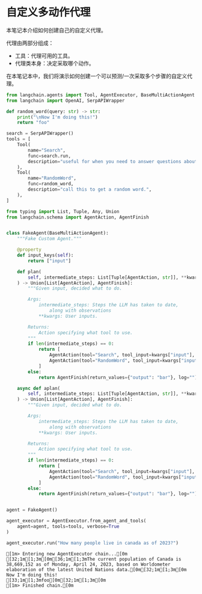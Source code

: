 # 自定义多动作代理

本笔记本介绍如何创建自己的自定义代理。

代理由两部分组成：

- 工具：代理可用的工具。
- 代理类本身：决定采取哪个动作。

在本笔记本中，我们将演示如何创建一个可以预测/一次采取多个步骤的自定义代理。

```python
from langchain.agents import Tool, AgentExecutor, BaseMultiActionAgent
from langchain import OpenAI, SerpAPIWrapper
```

```python
def random_word(query: str) -> str:
    print("\nNow I'm doing this!")
    return "foo"
```

```python
search = SerpAPIWrapper()
tools = [
    Tool(
        name="Search",
        func=search.run,
        description="useful for when you need to answer questions about current events",
    ),
    Tool(
        name="RandomWord",
        func=random_word,
        description="call this to get a random word.",
    ),
]
```

```python
from typing import List, Tuple, Any, Union
from langchain.schema import AgentAction, AgentFinish


class FakeAgent(BaseMultiActionAgent):
    """Fake Custom Agent."""

    @property
    def input_keys(self):
        return ["input"]

    def plan(
        self, intermediate_steps: List[Tuple[AgentAction, str]], **kwargs: Any
    ) -> Union[List[AgentAction], AgentFinish]:
        """Given input, decided what to do.

        Args:
            intermediate_steps: Steps the LLM has taken to date,
                along with observations
            **kwargs: User inputs.

        Returns:
            Action specifying what tool to use.
        """
        if len(intermediate_steps) == 0:
            return [
                AgentAction(tool="Search", tool_input=kwargs["input"], log=""),
                AgentAction(tool="RandomWord", tool_input=kwargs["input"], log=""),
            ]
        else:
            return AgentFinish(return_values={"output": "bar"}, log="")

    async def aplan(
        self, intermediate_steps: List[Tuple[AgentAction, str]], **kwargs: Any
    ) -> Union[List[AgentAction], AgentFinish]:
        """Given input, decided what to do.

        Args:
            intermediate_steps: Steps the LLM has taken to date,
                along with observations
            **kwargs: User inputs.

        Returns:
            Action specifying what tool to use.
        """
        if len(intermediate_steps) == 0:
            return [
                AgentAction(tool="Search", tool_input=kwargs["input"], log=""),
                AgentAction(tool="RandomWord", tool_input=kwargs["input"], log=""),
            ]
        else:
            return AgentFinish(return_values={"output": "bar"}, log="")


agent = FakeAgent()
```

```python
agent_executor = AgentExecutor.from_agent_and_tools(
    agent=agent, tools=tools, verbose=True
)
```

```python
agent_executor.run("How many people live in canada as of 2023?")
```


    [1m> Entering new AgentExecutor chain...[0m
    [32;1m[1;3m[0m[36;1m[1;3mThe current population of Canada is 38,669,152 as of Monday, April 24, 2023, based on Worldometer elaboration of the latest United Nations data.[0m[32;1m[1;3m[0m
    Now I'm doing this!
    [33;1m[1;3mfoo[0m[32;1m[1;3m[0m
    [1m> Finished chain.[0m








```python


```